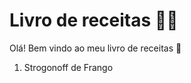 # Livro de receitas :man_cook:

Olá! Bem vindo ao meu livro de receitas :wave:

1. Strogonoff de Frango